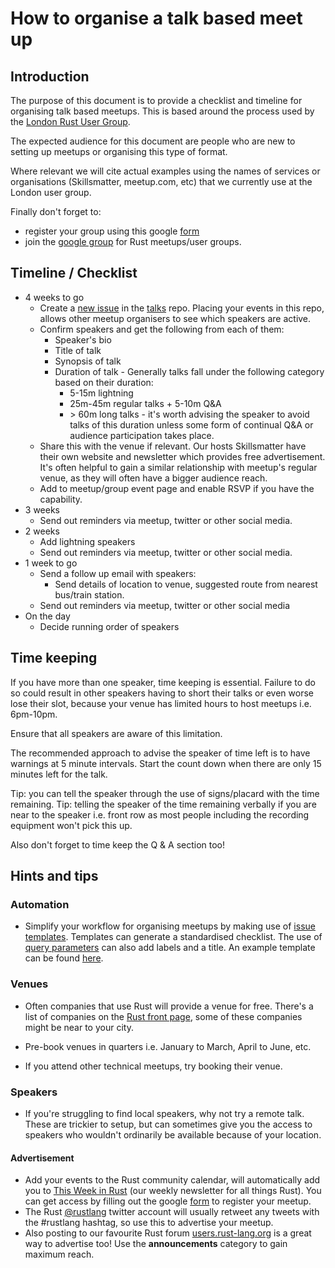 # How to organise a talk based meet up

## Introduction

The purpose of this document is to provide a checklist and timeline for organising talk based meetups. This is based around the process used by the [London Rust User Group][link_lrug].

The expected audience for this document are people who are new to setting up meetups or organising this type of format.

Where relevant we will cite actual examples using the names of services or organisations (Skillsmatter, meetup.com, etc) that we currently use at the London user group.

Finally don't forget to:

- register your group using this google [form][link_signup_form] 
- join the [google group][link_google_group] for Rust meetups/user groups.

## Timeline / Checklist

- 4 weeks to go
  - Create a [new issue][link_demo_issue] in the [talks][link_talks_repo] repo. Placing your events in this repo, allows other meetup organisers to see which speakers are active.
  - Confirm speakers and get the following from each of them:
    - Speaker's bio
    - Title of talk
    - Synopsis of talk
    - Duration of talk - Generally talks fall under the following category based on their duration:
      - 5-15m lightning
      - 25m-45m regular talks + 5-10m Q&A
      - &gt; 60m long talks - it's worth advising the speaker to avoid talks of this duration unless some form of continual Q&A or audience participation takes place.
  - Share this with the venue if relevant. Our hosts Skillsmatter have their own website and newsletter which provides free advertisement. It's often helpful to gain a similar relationship with meetup's regular venue, as they will often have a bigger audience reach.
  - Add to meetup/group event page and enable RSVP if you have the capability.
- 3 weeks
  - Send out reminders via meetup, twitter or other social media.
- 2 weeks
  - Add lightning speakers
  - Send out reminders via meetup, twitter or other social media.
- 1 week to go
  - Send a follow up email with speakers:
    - Send details of location to venue, suggested route from nearest bus/train station.
  - Send out reminders via meetup, twitter or other social media
- On the day
  - Decide running order of speakers

## Time keeping

If you have more than one speaker, time keeping is essential. Failure to do so could result in other speakers having to short their talks or even worse lose their slot, because your venue has limited hours to host meetups i.e. 6pm-10pm.

Ensure that all speakers are aware of this limitation.

The recommended approach to advise the speaker of time left is to have warnings at 5 minute intervals. Start the count down when there are only 15 minutes left for the talk. 

Tip: you can tell the speaker through the use of signs/placard with the time remaining.
Tip: telling the speaker of the time remaining verbally if you are near to the speaker i.e. front row as most people including the recording equipment won't pick this up. 

Also don't forget to time keep the Q & A  section too!

## Hints and tips

### Automation

- Simplify your workflow for organising meetups by making use of [issue templates][link_gh_templates]. Templates can generate a standardised checklist. The use of [query parameters][link_gh_query_params] can also add labels and a title. An example template can be found [here][link_lon_talks_template].

### Venues

- Often companies that use Rust will provide a venue for free. There's a list of companies on the [Rust front page][link_rust_friends], some of these companies might be near to your city.

- Pre-book venues in quarters i.e. January to March, April to June, etc.

- If you attend other technical meetups, try booking their venue.

### Speakers

- If you're struggling to find local speakers, why not try a remote talk. These are trickier to setup, but can sometimes give you the access to speakers who wouldn't ordinarily be available because of your location.

#### Advertisement

- Add your events to the Rust community calendar, will automatically add you to [This Week in Rust][link_twir] (our weekly newsletter for all things Rust). You can get access by filling out the google [form][link_signup_form] to register your meetup.
- The Rust [@rustlang][link_rust_twitter] twitter account will usually retweet any tweets with the #rustlang hashtag, so use this to advertise your meetup.
- Also posting to our favourite Rust forum [users.rust-lang.org][link_urlo] is a great way to advertise too! Use the **announcements** category to gain maximum reach.

[link_lrug]: https://www.meetup.com/Rust-London-User-Group/
[link_rust_twitter]: https://twitter.com/rustlang
[link_urlo]: http://users.rust-lang.org
[link_signup_form]: https://docs.google.com/forms/d/e/1FAIpQLSf52YXGhqBaHtCXtVna4iHYMK7IQaTqUW6V-ztsZC8C2TBInQ/viewform
[link_google_group]: https://groups.google.com/forum/#!forum/rust-meetup-organizers
[link_rust_friends]: https://www.rust-lang.org/en-US/friends.html
[link_talks_repo]: https://github.com/rust-community/talks
[link_demo_issue]: https://github.com/rust-community/talks/issues/new?template=london-talks.md&title=LDN+:+Month+Year&labels=LDN,help+wanted,request
[link_gh_templates]: https://help.github.com/articles/creating-an-issue-template-for-your-repository/
[link_gh_query_params]: https://help.github.com/articles/about-automation-for-issues-and-pull-requests-with-query-parameters/
[link_lon_talks_template]: https://github.com/rust-community/talks/blob/master/ISSUE_TEMPLATE/london-talks.md
[link_twir]: https://this-week-in-rust.org